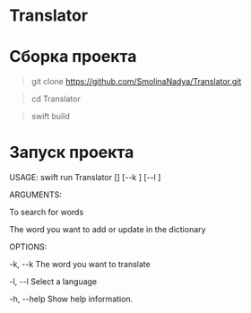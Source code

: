 # Translator

# Сборка проекта
>git clone https://github.com/SmolinaNadya/Translator.git

>cd Translator

>swift build

# Запуск проекта
USAGE: swift run Translator <choice> [<word>] [--k <k>] [--l <l>] 
 
ARGUMENTS:

  <choice> To search for words 


  <word>  The word you want to add or update in the dictionary 


OPTIONS:

-k, --k The word you want to translate

-l, --l Select a language

-h, --help Show help information.

